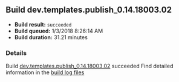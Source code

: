 ## Build dev.templates.publish_0.14.18003.02
- **Build result:** `succeeded`
- **Build queued:** 1/3/2018 8:26:14 AM
- **Build duration:** 31.21 minutes
### Details
Build [dev.templates.publish_0.14.18003.02](https://winappstudio.visualstudio.com/web/build.aspx?pcguid=a4ef43be-68ce-4195-a619-079b4d9834c2&builduri=vstfs%3a%2f%2f%2fBuild%2fBuild%2f24585) succeeded
Find detailed information in the [build log files](https://uwpctdiags.blob.core.windows.net/buildlogs/dev.templates.publish_0.14.18003.02_logs.zip)
